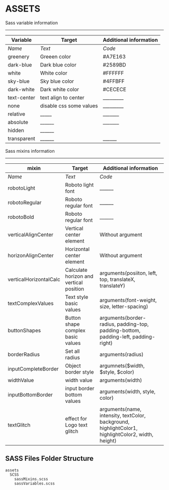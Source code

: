 # ASSETS

Sass variable information

---

Variable | Target | Additional information
--- | --- | ---
*Name* | *Text* | *Code*
greenery | Greeen color | #A7E163
dark-blue | Dark blue color | #2589BD
white | White color | #FFFFFF
sky-blue | Sky blue color | #4FFBFF
dark-white | Dark white color | #CECECE
text-center | text align to center | _________
none | disable css some values | _________
relative | _____ | _______
absolute | ______ | _______
hidden | ______ | 
transparent | ______ | ______

Sass mixins information

---

mixin | Target | Additional information
--- | --- | ---
*Name* | *Text* | *Code*
robotoLight | Roboto light font | ______
robotoRegular | Roboto regular font | ______
robotoBold | Roboto regular font | ______
verticalAlignCenter | Vertical center element | Without argument
horizonAlignCenter | Horizontal center element | Without argument
verticalHorizontalCalc | Calculate horizon and vertical position |  arguments(posiiton, left, top, translateX, translateY)
textComplexValues | Text style basic values |  arguments(font-weight, size, letter-spacing)
buttonShapes | Button shape complex basic values | arguments(border-radius, padding-top, padding-bottom, padding-left, padding-right)
borderRadius | Set all radius | arguments(radius)
inputCompleteBorder | Object border style | argumnets($width, $style, $color) 
widthValue | width value | arguments(width)
inputBottomBorder | input border bottom values | arguments(width, style, color)
textGlitch | effect for Logo text glitch |  arguments(name, intensity, textColor, background, highlightColor1, highlightColor2, width, height)

## SASS Files Folder Structure

```
assets
  SCSS
    sassMixins.scss
    sassVariables.scss
```